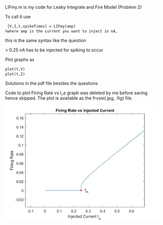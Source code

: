 LIFmy.m is my code for Leaky Integrate and Fire Model (Problem 2) 

To call it use
```
 [V,I,t,spikeTimes] = LIFmy(amp) 
%where amp is the current you want to inject in nA,
```
this is the same syntax like the question 

&gt; 0.25 nA has to be injected for spiking to occur

Plot graphs as 
```
plot(t,V)
plot(t,I)
```
Solutions in the pdf file besides the questions 

Code to plot Firing Rate vs I_e graph was deleted by me before saving hence skipped. The plot is available as the frvsie(.jpg, .fig) file. 

<img src="./frvsie.jpg" alt=" Firing Rate vs I_e Graph" width="500"/>
